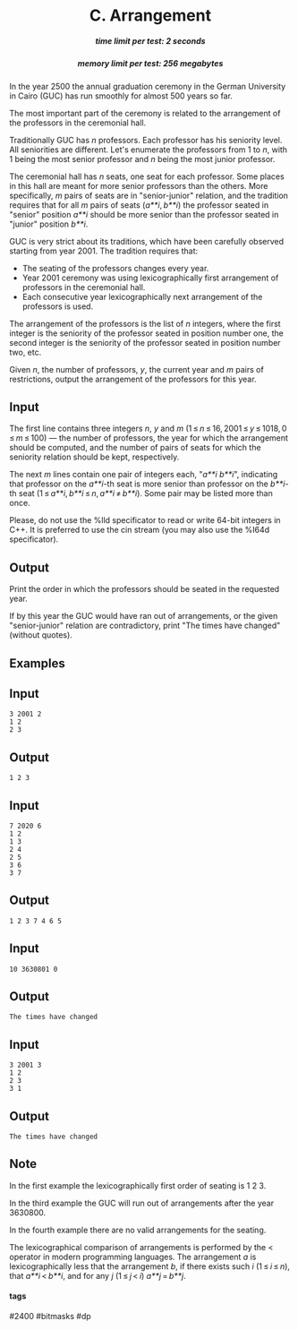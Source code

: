 <h1 style='text-align: center;'> C. Arrangement</h1>

<h5 style='text-align: center;'>time limit per test: 2 seconds</h5>
<h5 style='text-align: center;'>memory limit per test: 256 megabytes</h5>

In the year 2500 the annual graduation ceremony in the German University in Cairo (GUC) has run smoothly for almost 500 years so far.

The most important part of the ceremony is related to the arrangement of the professors in the ceremonial hall.

Traditionally GUC has *n* professors. Each professor has his seniority level. All seniorities are different. Let's enumerate the professors from 1 to *n*, with 1 being the most senior professor and *n* being the most junior professor.

The ceremonial hall has *n* seats, one seat for each professor. Some places in this hall are meant for more senior professors than the others. More specifically, *m* pairs of seats are in "senior-junior" relation, and the tradition requires that for all *m* pairs of seats (*a**i*, *b**i*) the professor seated in "senior" position *a**i* should be more senior than the professor seated in "junior" position *b**i*.

GUC is very strict about its traditions, which have been carefully observed starting from year 2001. The tradition requires that: 

* The seating of the professors changes every year.
* Year 2001 ceremony was using lexicographically first arrangement of professors in the ceremonial hall.
* Each consecutive year lexicographically next arrangement of the professors is used.

The arrangement of the professors is the list of *n* integers, where the first integer is the seniority of the professor seated in position number one, the second integer is the seniority of the professor seated in position number two, etc.

Given *n*, the number of professors, *y*, the current year and *m* pairs of restrictions, output the arrangement of the professors for this year.

## Input

The first line contains three integers *n*, *y* and *m* (1 ≤ *n* ≤ 16, 2001 ≤ *y* ≤ 1018, 0 ≤ *m* ≤ 100) — the number of professors, the year for which the arrangement should be computed, and the number of pairs of seats for which the seniority relation should be kept, respectively.

The next *m* lines contain one pair of integers each, "*a**i* *b**i*", indicating that professor on the *a**i*-th seat is more senior than professor on the *b**i*-th seat (1 ≤ *a**i*, *b**i* ≤ *n*, *a**i* ≠ *b**i*). Some pair may be listed more than once.

Please, do not use the %lld specificator to read or write 64-bit integers in С++. It is preferred to use the cin stream (you may also use the %I64d specificator).

## Output

Print the order in which the professors should be seated in the requested year.

If by this year the GUC would have ran out of arrangements, or the given "senior-junior" relation are contradictory, print "The times have changed" (without quotes).

## Examples

## Input


```
3 2001 2  
1 2  
2 3  

```
## Output


```
1 2 3  

```
## Input


```
7 2020 6  
1 2  
1 3  
2 4  
2 5  
3 6  
3 7  

```
## Output


```
1 2 3 7 4 6 5  

```
## Input


```
10 3630801 0  

```
## Output


```
The times have changed  

```
## Input


```
3 2001 3  
1 2  
2 3  
3 1  

```
## Output


```
The times have changed  

```
## Note

In the first example the lexicographically first order of seating is 1 2 3.

In the third example the GUC will run out of arrangements after the year 3630800.

In the fourth example there are no valid arrangements for the seating.

The lexicographical comparison of arrangements is performed by the < operator in modern programming languages. The arrangement *a* is lexicographically less that the arrangement *b*, if there exists such *i* (1 ≤ *i* ≤ *n*), that *a**i* < *b**i*, and for any *j* (1 ≤ *j* < *i*) *a**j* = *b**j*.



#### tags 

#2400 #bitmasks #dp 